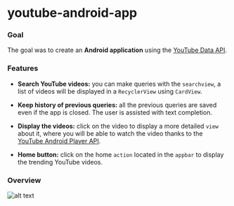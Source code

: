 # youtube-android-app

### Goal 

The goal was to create an **Android application** using the [YouTube Data API](https://developers.google.com/youtube/v3/getting-started).

### Features

- **Search YouTube videos:** you can make queries with the `searchview`, a list of videos will be displayed in a `RecyclerView` using `CardView`.

- **Keep history of previous queries:** all the previous queries are saved even if the app is closed. The user is assisted with text completion.

- **Display the videos:** click on the video to display a more detailed `view` about it, where you will be able to watch the video thanks to the [YouTube Android Player API](https://developers.google.com/youtube/android/player/).

- **Home button:** click on the home `action` located in the `appbar` to display the trending YouTube videos.

### Overview 

![alt text](https://raw.githubusercontent.com/guillaumefrd/youtube-android-app/master/screenshot.png "screenshot")
